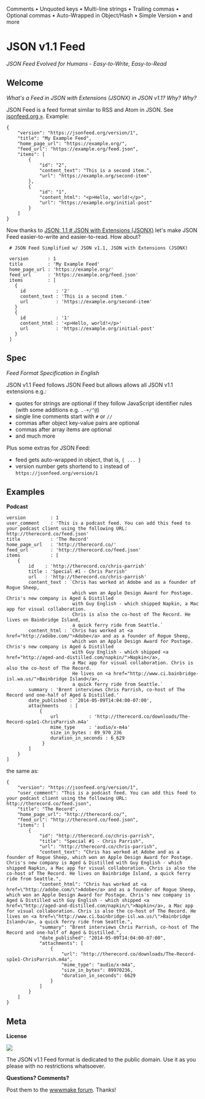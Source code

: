 
Comments • Unquoted keys • Multi-line strings • Trailing commas • Optional commas • Auto-Wrapped in Object/Hash • Simple Version • and more


# JSON v1.1 Feed

_JSON Feed Evolved for Humans - Easy-to-Write, Easy-to-Read_ 


## Welcome

_What's a Feed in JSON with Extensions (JSONX) in JSON v1.1? Why? Why?_

JSON Feed is a feed format similar to RSS and Atom in JSON. See [jsonfeed.org »](https://jsonfeed.org). Example:

```
{
    "version": "https://jsonfeed.org/version/1",
    "title": "My Example Feed",
    "home_page_url": "https://example.org/",
    "feed_url": "https://example.org/feed.json",
    "items": [
        {
            "id": "2",
            "content_text": "This is a second item.",
            "url": "https://example.org/second-item"
        },
        {
            "id": "1",
            "content_html": "<p>Hello, world!</p>",
            "url": "https://example.org/initial-post"
        }
    ]
}
```


Now thanks to [JSON: 1.1 # JSON with Extensions (JSONX)](https://jsonii.github.io) let's 
make JSON Feed easier-to-write and easier-to-read.
How about?

```
 # JSON Feed Simplified w/ JSON v1.1, JSON with Extensions (JSONX)
 
 version       : 1
 title         : 'My Example Feed'
 home_page_url : 'https://example.org/'
 feed_url      : 'https://example.org/feed.json'
 items         : [
   {
     id           : '2'
     content_text : 'This is a second item.'
     url          : 'https://example.org/second-item'
   }
   {
     id           : '1'
     content_html : '<p>Hello, world!</p>'
     url          : 'https://example.org/initial-post'
   }
 ]
 ```
 

## Spec

_Feed Format Specification in English_

JSON v1.1 Feed follows JSON Feed but allows allows all JSON v1.1 extensions e.g.:

- quotes for strings are optional if they follow JavaScript identifier rules (with some additions e.g. `.-+/^@`)
- single line comments start with `#` or `//`
- commas after object key-value pairs are optional
- commas after array items are optional
- and much more

Plus some extras for JSON Feed:

- feed gets auto-wrapped in object, that is, `{ ... }`
- version number gets shortend to `1` instead of `https://jsonfeed.org/version/1`



## Examples


**Podcast**

``` text
version         : 1
user_comment    : 'This is a podcast feed. You can add this feed to your podcast client using the following URL: http://therecord.co/feed.json'
title           : 'The Record'
home_page_url   : 'http://therecord.co/'
feed_url        : 'http://therecord.co/feed.json'
items           : [
    {
        id    : 'http://therecord.co/chris-parrish'
        title : 'Special #1 - Chris Parrish'
        url   : 'http://therecord.co/chris-parrish'
        content_text : `Chris has worked at Adobe and as a founder of Rogue Sheep, 
                        which won an Apple Design Award for Postage. Chris's new company is Aged & Distilled 
                        with Guy English - which shipped Napkin, a Mac app for visual collaboration. 
                        Chris is also the co-host of The Record. He lives on Bainbridge Island, 
                        a quick ferry ride from Seattle.`
        content_html : `Chris has worked at <a href="http://adobe.com/">Adobe</a> and as a founder of Rogue Sheep,
                        which won an Apple Design Award for Postage. Chris's new company is Aged & Distilled
                        with Guy English - which shipped <a href="http://aged-and-distilled.com/napkin/">Napkin</a>, 
                        a Mac app for visual collaboration. Chris is also the co-host of The Record. 
                        He lives on <a href="http://www.ci.bainbridge-isl.wa.us/">Bainbridge Island</a>, 
                        a quick ferry ride from Seattle.`
        summary : 'Brent interviews Chris Parrish, co-host of The Record and one-half of Aged & Distilled.'
        date_published : '2014-05-09T14:04:00-07:00',
        attachments    : [
            {
                url           : 'http://therecord.co/downloads/The-Record-sp1e1-ChrisParrish.m4a'
                mime_type     : 'audio/x-m4a'
                size_in_bytes : 89_970_236
                duration_in_seconds : 6_629
             }
        ]
    }
]
```

the same as:

```
{
    "version": "https://jsonfeed.org/version/1",
    "user_comment": "This is a podcast feed. You can add this feed to your podcast client using the following URL: http://therecord.co/feed.json",
    "title": "The Record",
    "home_page_url": "http://therecord.co/",
    "feed_url": "http://therecord.co/feed.json",
    "items": [
        {
            "id": "http://therecord.co/chris-parrish",
            "title": "Special #1 - Chris Parrish",
            "url": "http://therecord.co/chris-parrish",
            "content_text": "Chris has worked at Adobe and as a founder of Rogue Sheep, which won an Apple Design Award for Postage. Chris's new company is Aged & Distilled with Guy English - which shipped Napkin, a Mac app for visual collaboration. Chris is also the co-host of The Record. He lives on Bainbridge Island, a quick ferry ride from Seattle.",
            "content_html": "Chris has worked at <a href=\"http://adobe.com/\">Adobe</a> and as a founder of Rogue Sheep, which won an Apple Design Award for Postage. Chris's new company is Aged & Distilled with Guy English - which shipped <a href=\"http://aged-and-distilled.com/napkin/\">Napkin</a>, a Mac app for visual collaboration. Chris is also the co-host of The Record. He lives on <a href=\"http://www.ci.bainbridge-isl.wa.us/\">Bainbridge Island</a>, a quick ferry ride from Seattle.",
            "summary": "Brent interviews Chris Parrish, co-host of The Record and one-half of Aged & Distilled.",
            "date_published": "2014-05-09T14:04:00-07:00",
            "attachments": [
                {
                    "url": "http://therecord.co/downloads/The-Record-sp1e1-ChrisParrish.m4a",
                    "mime_type": "audio/x-m4a",
                    "size_in_bytes": 89970236,
                    "duration_in_seconds": 6629
                }
            ]
        }
    ]
}
```


## Meta

**License**

![](https://publicdomainworks.github.io/buttons/zero88x31.png)

The JSON v1.1 Feed format is dedicated to the public domain. Use it as you please with no restrictions whatsoever.

**Questions? Comments?**

Post them to the [wwwmake forum](http://groups.google.com/group/wwwmake). Thanks!

